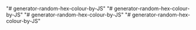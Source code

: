 "# generator-random-hex-colour-by-JS" 
"# generator-random-hex-colour-by-JS" 
"# generator-random-hex-colour-by-JS" 
"# generator-random-hex-colour-by-JS" 

